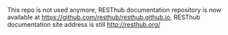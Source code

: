 This repo is not used anymore, RESThub documentation repository is now available at <https://github.com/resthub/resthub.github.io>, RESThub documentation site address is still <http://resthub.org/>
